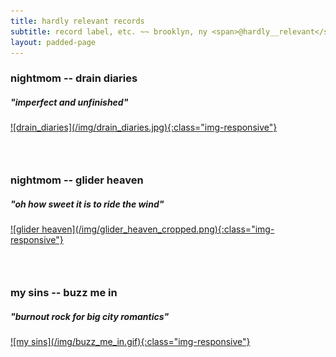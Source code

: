 ```yaml
---
title: hardly relevant records 
subtitle: record label, etc. ~~ brooklyn, ny <span>@hardly__relevant</span>
layout: padded-page
---
```

### nightmom -- drain diaries
##### "imperfect and unfinished"
<a href="https://nightmom.bandcamp.com/album/drain-diaries">
![drain_diaries](/img/drain_diaries.jpg){:class="img-responsive"}
</a>


### <br>
### nightmom -- glider heaven 
##### "oh how sweet it is to ride the wind"
<a href="https://nightmom.bandcamp.com/album/glider-heaven">
![glider heaven](/img/glider_heaven_cropped.png){:class="img-responsive"}
</a>


### <br>
### my sins -- buzz me in 
##### "burnout rock for big city romantics"
<a href="https://mysins.bandcamp.com">
![my sins](/img/buzz_me_in.gif){:class="img-responsive"}
</a>
